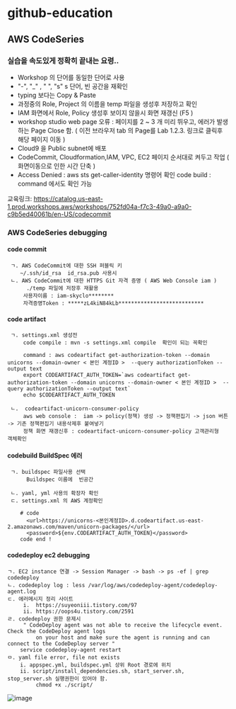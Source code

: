 # github-education

## AWS CodeSeries 

 ### 실습을 속도있게 정확히 끝내는 요령..
 - Workshop 의 단어를 동일한 단어로 사용
 -  "-", "_" , " ", "<xxx>s" s 단어,  빈 공간을 재확인
 - typing 보다는 Copy & Paste
 - 과정중의 Role, Project 의 이름을 temp 파일을 생성후 저장하고 확인
 - IAM 화면에서 Role, Policy 생성후 보이지 않을시 화면 재갱신 (F5 ) 
 - workshop studio web page 오류 : 페이지를 2 ~ 3 개 미리 뛰우고,  에러가 발생하는 
    Page Close 함.  ( 이전 브라우저 tab 의 Page를 Lab 1.2.3. 링크로 클릭후 해당 페이지 이동 )
 - Cloud9 을 Public subnet에 배포
 - CodeCommit, Cloudformation,IAM, VPC, EC2 페이지 순서대로 켜두고 작업
    ( 화면이동으로 인한 시간 단축 )
 - Access Denied : aws sts get-caller-identity 명령어 확인
      code build : command 에서도 확인 가능

교육링크: <https://catalog.us-east-1.prod.workshops.aws/workshops/752fd04a-f7c3-49a0-a9a0-c9b5ed40061b/en-US/codecommit>

 ### AWS CodeSeries debugging 
   #### code commit 
     ㄱ. AWS CodeCommit에 대한 SSH 퍼블릭 키
        ~/.ssh/id_rsa  id_rsa.pub 사용시 
     ㄴ. AWS CodeCommit에 대한 HTTPS Git 자격 증명 ( AWS Web Console iam )
          ./temp 파일에 저장후 재활용 
         사용자이름 : iam-skyclo********
         자격증명Token : *****zL4kiN84kLb***************************     
   #### code artifact 
     ㄱ. settings.xml 생성전 
         code compile : mvn -s settings.xml compile  확인이 되는 꼭확인 
         
         command : aws codeartifact get-authorization-token --domain unicorns --domain-owner < 본인 계정ID >  --query authorizationToken --output text
         export CODEARTIFACT_AUTH_TOKEN=`aws codeartifact get-authorization-token --domain unicorns --domain-owner < 본인 계정ID >  --query authorizationToken --output text`
         echo $CODEARTIFACT_AUTH_TOKEN   
         
     ㄴ.  codeartifact-unicorn-consumer-policy 
         aws web console :  iam -> policy(정책) 생성 -> 정책편집기 -> json 버튼 -> 기존 정책편집기 내용삭제후 붙여넣기 
         정책 화면 재갱신후 : codeartifact-unicorn-consumer-policy 고객관리형   객체확인 

       
 
   #### codebuild BuildSpec 에러
   
     ㄱ. buildspec 파일사용 선택
          Buildspec 이름에  빈공간
        
     ㄴ. yaml, yml 사용의 확장자 확인 
     ㄷ. settings.xml 의 AWS 계정확인 
     
        # code
          <url>https://unicorns-<본인계정ID>.d.codeartifact.us-east-2.amazonaws.com/maven/unicorn-packages/</url>
          <password>${env.CODEARTIFACT_AUTH_TOKEN}</password>
        code end !
 
   #### codedeploy ec2 debugging 

   
    ㄱ. EC2 instance 연결 -> Session Manager -> bash -> ps -ef | grep codedeploy
    ㄴ. codedeploy log : less /var/log/aws/codedeploy-agent/codedeploy-agent.log
    ㄷ. 에러메시지 정리 사이트 
         i.  https://suyeoniii.tistory.com/97
         ii. https://oops4u.tistory.com/2591
    ㄹ. codedeploy 권한 문제시 
         " CodeDeploy agent was not able to receive the lifecycle event. Check the CodeDeploy agent logs 
             on your host and make sure the agent is running and can connect to the CodeDeploy server "
        service codedeploy-agent restart
    ㅁ. yaml file error, file not exists
        i. appspec.yml, buildspec.yml 상위 Root 경로에 위치
        ii. script/install_dependencies.sh, start_server.sh, stop_server.sh 실행권한이 있어야 함. 
             chmod +x ./script/
    
        

             
        

       
   ![image](https://github.com/k4korea/github-education/assets/30616772/731ec7e3-03b0-4cb8-b516-922680138287)


         

     
